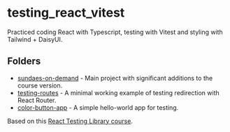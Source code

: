 # testing_react_vitest

Practiced coding React with Typescript, testing with Vitest and styling with Tailwind + DaisyUI.

## Folders

- [sundaes-on-demand](./sundaes-on-demand) - Main project with significant additions to the course version.
- [testing-routes](./testing-routes) - A minimal working example of testing redirection with React Router.
- [color-button-app](./color-button-app) - A simple hello-world app for testing.

Based on this [React Testing Library course](https://www.udemy.com/course/react-testing-library/).
